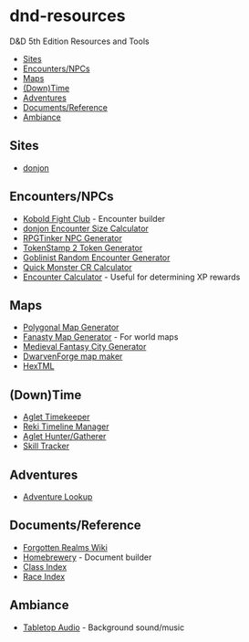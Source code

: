 # dnd-resources
D&amp;D 5th Edition Resources and Tools

- [Sites](#sites)
- [Encounters/NPCs](#encountersnpcs)
- [Maps](#maps)
- [(Down)Time](#downtime)
- [Adventures](#adventures)
- [Documents/Reference](#documentsreference)
- [Ambiance](#ambiance)

## Sites

- [donjon](http://donjon.bin.sh)

## Encounters/NPCs

- [Kobold Fight Club](http://kobold.club/fight/#/encounter-builder) - Encounter builder
- [donjon Encounter Size Calculator](http://donjon.bin.sh/5e/calc/enc_size.html)
- [RPGTinker NPC Generator](https://rpgtinker.com/)
- [TokenStamp 2 Token Generator](http://rolladvantage.com/tokenstamp/)
- [Goblinist Random Encounter Generator](http://tools.goblinist.com/5enc)
- [Quick Monster CR Calculator](https://1-dot-encounter-planner.appspot.com/quick-monster-stats.html)
- [Encounter Calculator](http://dhmholley.co.uk/encounter-calculator-5th/) - Useful for determining XP rewards

## Maps

- [Polygonal Map Generator](https://www.redblobgames.com/maps/mapgen2/)
- [Fanasty Map Generator](https://azgaar.github.io/Fantasy-Map-Generator/) - For world maps
- [Medieval Fantasy City Generator](https://watabou.itch.io/medieval-fantasy-city-generator)
- [DwarvenForge map maker](http://mapmaker.dwarvenforge.com/)
- [HexTML](http://hextml.playest.net/)

## (Down)Time

- [Aglet Timekeeper](http://aglet.io/tools/timekeeper/)
- [Reki Timeline Manager](https://onitools.moe/reki/)
- [Aglet Hunter/Gatherer](http://aglet.io/tools/hunter-gatherer/)
- [Skill Tracker](https://drive.google.com/file/d/1qDAk8lx1fsTAVmtkXX7lYLBlqrpoz2v_/view)

## Adventures

- [Adventure Lookup](https://adventurelookup.com/adventures/)

## Documents/Reference

- [Forgotten Realms Wiki](http://forgottenrealms.wikia.com/wiki/Main_Page)
- [Homebrewery](http://homebrewery.naturalcrit.com/) - Document builder
- [Class Index](https://drive.google.com/file/d/1EiNdSU472tUG6_hbouIFYiY72dH9Xke1/view)
- [Race Index](https://drive.google.com/file/d/17xRveDt5i4LDJPj5mEnzqg3olBlDir2S/view)

## Ambiance

- [Tabletop Audio](https://tabletopaudio.com/) - Background sound/music
